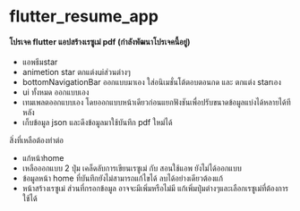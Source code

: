 # flutter_resume_app

#### โปรเจค flutter แอปสร้างเรซูเม่ pdf (กำลังพัฒนาโปรเจคนี้อยู่)

- แอพธีมstar
- animetion star ตกแต่งuiส่วนต่างๆ
- bottomNavigationBar ออกแบบมาเอง ใส่อนิเมชั่นโต้ตอบตอนกด และ ตกแต่ง starเอง
- ui ทั้งหมด ออกแบบเอง 
- เทมเพลตออกแบบเอง โดยออกแบบหน้าเดียวก่อนแยกฟังชันเพื่อปรับขนาดข้อมูลแบ่งได้หลายได้ทีหลัง
- เก็บข้อมูล json และดึงข้อมูลมาใช้บันทึก pdf ใหม่ได้

สิ่งที่เหลือต้องทำต่อ
- แก้หน้าhome
- เหลือออกแบบ 2 ปุ่ม เคล็ดลับการเขียนเรซูเม่ กับ สอนใช้แอพ ยังไม่ได้ออกแบบ
- ข้อมูลหน้า home ที่บันทึกยังไม่สามารถแก้ไขได้ ลบได้อย่างเดียวต้องแก้
- หน้าสร้างเรซูเม่ ส่วนที่กรอกข้อมูล อาจจะมีเพิ่มหรือไม่มี แก้เพิ่มปุ่มต่างๆและเลือกเรซูเม่ที่ต้องการใช้ได้
